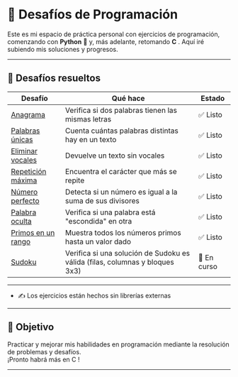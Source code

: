 # 🚀 Desafíos de Programación

Este es mi espacio de práctica personal con ejercicios de programación, comenzando con **Python** 🐍 y, más adelante, retomando **C** . Aquí iré subiendo mis soluciones y progresos.

---

## 🧩 Desafíos resueltos

| Desafío                     | Qué hace                                                  | Estado   |
|----------------------------|-----------------------------------------------------------|----------|
| [Anagrama](anagrama/anagrama.py) | Verifica si dos palabras tienen las mismas letras         | ✅ Listo |
| [Palabras únicas](contador_palabras_unicas/contador_palabras_unicas.py) | Cuenta cuántas palabras distintas hay en un texto         | ✅ Listo |
| [Eliminar vocales](eliminar_vocales/eliminar_vocales.py) | Devuelve un texto sin vocales                             | ✅ Listo |
| [Repetición máxima](repeticiones_maximas/repeticiones_maximas.py) | Encuentra el carácter que más se repite                   | ✅ Listo |
| [Número perfecto](numero_perfecto/numero_perfecto.py) | Detecta si un número es igual a la suma de sus divisores  | ✅ Listo |
| [Palabra oculta](palabra_oculta/palabra_oculta.py) | Verifica si una palabra está "escondida" en otra          | ✅ Listo |
| [Primos en un rango](primos_en_rango/primos_en_rango.py) | Muestra todos los números primos hasta un valor dado      | ✅ Listo |
| [Sudoku](sudoku/sudoku.py) | Verifica si una solución de Sudoku es válida (filas, columnas y bloques 3x3)      | 🚧 En curso |

---

- ✍️ Los ejercicios están hechos sin librerías externas

---

## 🎯 Objetivo

Practicar y mejorar mis habilidades en programación mediante la resolución de problemas y desafíos.  
¡Pronto habrá más en C !

---
